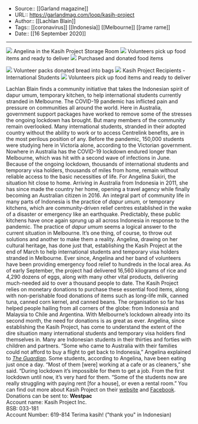 ﻿
  * Source:: [[Garland magazine]]
  * URL:: https://garlandmag.com/loop/kasih-project
  * Author:: [[Lachlan Blain]]
  * Tags:: [[coronavirus]] [[Indonesia]] [[Melbourne]] [[rame rame]]
  * Date:: [[16 September 2020]]


* * *
[![](https://garlandmag.com/wp-content/uploads/2020/09/Angelina-in-the-Kasih-Project-Storage-Room.jpg)](https://garlandmag.com/wp-content/uploads/2020/09/Angelina-in-the-Kasih-Project-Storage-Room.jpg)
     Angelina in the Kasih Project Storage Room
[![](https://garlandmag.com/wp-content/uploads/2020/09/Volunteers-pick-up-food-items-and-ready-to-deliver.jpg)](https://garlandmag.com/wp-content/uploads/2020/09/Volunteers-pick-up-food-items-and-ready-to-deliver.jpg)
     Volunteers pick up food items and ready to deliver
[![](https://garlandmag.com/wp-content/uploads/2020/09/Purchased-and-donated-food-items-2.jpg)](https://garlandmag.com/wp-content/uploads/2020/09/Purchased-and-donated-food-items-2.jpg)
     Purchased and donated food items
  

[![](https://garlandmag.com/wp-content/uploads/2020/09/Volunteer-packs-donated-bread-into-bags.jpg)](https://garlandmag.com/wp-content/uploads/2020/09/Volunteer-packs-donated-bread-into-bags.jpg)
     Volunteer packs donated bread into bags
[![](https://garlandmag.com/wp-content/uploads/2020/09/Kasih-Project-Recipients-International-Students-576x1024.jpg)](https://garlandmag.com/wp-content/uploads/2020/09/Kasih-Project-Recipients-International-Students.jpg)
     Kasih Project Recipients - International Students
[![](https://garlandmag.com/wp-content/uploads/2020/09/Volunteers-pick-up-food-items-and-ready-to-deliver-2.jpg)](https://garlandmag.com/wp-content/uploads/2020/09/Volunteers-pick-up-food-items-and-ready-to-deliver-2.jpg)
     Volunteers pick up food items and ready to deliver
  

Lachlan Blain finds a community initiative that takes the Indonesian spirit of dapur umum, temporary kitchen, to help international students currently stranded in Melbourne.
The COVID-19 pandemic has inflicted pain and pressure on communities all around the world. Here in Australia, government support packages have worked to remove some of the stresses the ongoing lockdown has brought. But many members of the community remain overlooked. Many international students, stranded in their adopted country without the ability to work or to access Centrelink benefits, are in the most perilous position of any.
Before the pandemic, 150,000 students were studying here in Victoria alone, according to the Victorian government. Nowhere in Australia has the COVID-19 lockdown endured longer than Melbourne, which was hit with a second wave of infections in June. Because of the ongoing lockdown, thousands of international students and temporary visa holders, thousands of miles from home, remain without reliable access to the basic necessities of life. For Angelina Sukiri, the situation hit close to home. Arriving in Australia from Indonesia in 2011, she has since made the country her home, opening a travel agency while finally becoming an Australian citizen in 2016. 
An integral part of community life in many parts of Indonesia is the practice of _dapur umum,_ or temporary kitchens, which are community-driven relief centres established in the wake of a disaster or emergency like an earthquake. Predictably, these public kitchens have once again sprung up all across Indonesia in response to the pandemic. 
The practice of _dapur umum_ seems a logical answer to the current situation in Melbourne. It’s one thing, of course, to throw out solutions and another to make them a reality. Angelina, drawing on her cultural heritage, has done just that, establishing the Kasih Project at the end of March to help international students and temporary visa holders stranded in Melbourne. Ever since, Angelina and her band of volunteers have been providing emergency food relief to hundreds in the local area. 
As of early September, the project had delivered 16,560 kilograms of rice and 4,290 dozens of eggs, along with many other vital products, delivering much-needed aid to over a thousand people to date. The Kasih Project relies on monetary donations to purchase these essential food items, along with non-perishable food donations of items such as long-life milk, canned tuna, canned corn kernel, and canned beans. The organisation so far has helped people hailing from all corners of the globe: from Indonesia and Malaysia to Chile and Argentina.
With Melbourne’s lockdown already into its second month, the need for donations is as great as ever. Angelina, since establishing the Kasih Project, has come to understand the extent of the dire situation many international students and temporary visa holders find themselves in. Many are Indonesian students in their thirties and forties with children and partners.
“Some who came to Australia with their families could not afford to buy a flight to get back to Indonesia,” Angelina explained to [_The Guardian_](https://www.theguardian.com/australia-news/2020/jul/15/international-students-turn-to-foodbanks-as-casual-work-dries-up-in-second-melbourne-lockdown).
Some students, according to Angelina, have been eating just once a day.
“Most of them [were] working at a cafe or as cleaners,” she said. “During lockdown it’s impossible for them to get a job. From the first lockdown until now, it’s very hard for them.
“Some of the students now are really struggling with paying rent [for a house], or even a rental room.”
You can find out more about Kasih Project on their [website](https://www.globalnpo.org/AU/Melbourne/107517147604668/Kasih-Project) and [Facebook](https://www.facebook.com/kasih.project/).
Donations can be sent to:
 **Westpac**  
Account name: Kasih Project Inc.  
BSB: 033-181  
Account Number: 619-814
Terima kasih! ("thank you" in Indonesian)
